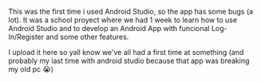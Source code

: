 This was the first time i used Android Studio, so the app has some bugs (a lot).
It was a school proyect where we had 1 week to learn how to use Android Studio and to develop an Android App with funcional Log-In/Register and some other features.

I upload it here so yall know we've all had a first time at something (and probably my last time with android studio because that app was breaking my old pc 😭)
